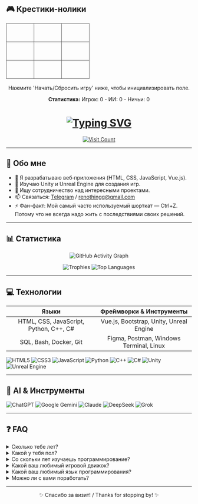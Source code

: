 ## 🎮 Крестики-нолики

<!-- TICTACTOE_START -->
<!-- Содержимое игры будет автоматически вставлено сюда GitHub Action -->
<div align='center'>
<table>
  <tr>
    <td align="center" valign="middle" width="50" height="50" style="font-size:24px; border: 1px solid #555;">  </td>
    <td align="center" valign="middle" width="50" height="50" style="font-size:24px; border: 1px solid #555;">  </td>
    <td align="center" valign="middle" width="50" height="50" style="font-size:24px; border: 1px solid #555;">  </td>
  </tr>
  <tr>
    <td align="center" valign="middle" width="50" height="50" style="font-size:24px; border: 1px solid #555;">  </td>
    <td align="center" valign="middle" width="50" height="50" style="font-size:24px; border: 1px solid #555;">  </td>
    <td align="center" valign="middle" width="50" height="50" style="font-size:24px; border: 1px solid #555;">  </td>
  </tr>
  <tr>
    <td align="center" valign="middle" width="50" height="50" style="font-size:24px; border: 1px solid #555;">  </td>
    <td align="center" valign="middle" width="50" height="50" style="font-size:24px; border: 1px solid #555;">  </td>
    <td align="center" valign="middle" width="50" height="50" style="font-size:24px; border: 1px solid #555;">  </td>
  </tr>
</table>
<p>Нажмите 'Начать/Сбросить игру' ниже, чтобы инициализировать поле.</p>
<p><b>Статистика:</b> Игрок: 0 - ИИ: 0 - Ничьи: 0</p>
</div>
<!-- TICTACTOE_END -->


<h1 align="center">
  <a href="https://git.io/typing-svg"><img src="https://readme-typing-svg.demolab.com?font=Consolas&weight=900&size=40&pause=1000&color=00F716&background=18181800&center=true&vCenter=true&random=true&width=500&lines=Welcome+to+my+GitHub" alt="Typing SVG" /></a>
</h1>
<p align="center">
  <a href="https://github.com/renothingg">
    <img src="https://count.getloli.com/get/@renothingg?theme=rule34" alt="Visit Count" />
  </a>
</p>

---

## 🚀 Обо мне

* 🔭 Я разрабатываю веб‑приложения (HTML, CSS, JavaScript, Vue.js).
* 🌱 Изучаю Unity и Unreal Engine для создания игр.
* 👯 Ищу сотрудничество над интересными проектами.
* 📫 Связаться: [Telegram](https://t.me/ReNothingg) / [renothingg@gmail.com](mailto:renothingg@gmail.com)
* ⚡ Фан-факт: Мой самый часто используемый шорткат — Ctrl+Z. Потому что не всегда надо жить с последствиями своих решений.

---

## 📊 Статистика

<p align="center">
  <img src="https://github-readme-activity-graph.vercel.app/graph?username=renothingg&bg_color=0d1117&color=58a6ff&line=58a6ff&point=58a6ff&area=true&area_color=161b22&radius=8&hide_border=true" alt="GitHub Activity Graph" />
</p>

<p align="center">
  <img src="https://github-profile-trophy.vercel.app/?username=renothingg&theme=onedark&no-bg=true&no-frame=true&margin-w=10&margin-h=10" alt="Trophies" />
  <img src="https://github-readme-stats.vercel.app/api/top-langs/?username=renothingg&layout=compact&langs_count=6&theme=onedark&hide_border=true" alt="Top Languages" />
</p>


---

## 💻 Технологии

|                  Языки                 |         Фреймворки & Инструменты        |
| :------------------------------------: | :-------------------------------------: |
| HTML, CSS, JavaScript, Python, C++, C# | Vue.js, Bootstrap, Unity, Unreal Engine |
|         SQL, Bash, Docker, Git         | Figma, Postman, Windows Terminal, Linux |

![HTML5](https://img.shields.io/badge/HTML5-E34F26?style=for-the-badge\&logo=html5)
![CSS3](https://img.shields.io/badge/CSS3-1572B6?style=for-the-badge\&logo=css3)
![JavaScript](https://img.shields.io/badge/JavaScript-F7DF1E?style=for-the-badge\&logo=javascript)
![Python](https://img.shields.io/badge/Python-3776AB?style=for-the-badge\&logo=python)
![C++](https://img.shields.io/badge/C++-00599C?style=for-the-badge\&logo=c%2B%2B)
![C#](https://img.shields.io/badge/C%23-239120?style=for-the-badge\&logo=c-sharp)
![Unity](https://img.shields.io/badge/Unity-000000?style=for-the-badge\&logo=unity)
![Unreal Engine](https://img.shields.io/badge/Unreal_Engine-0E1128?style=for-the-badge\&logo=unrealengine)

---

## 🤖 AI & Инструменты

![ChatGPT](https://img.shields.io/badge/ChatGPT-74AA9C?style=for-the-badge\&logo=openai)
![Google Gemini](https://img.shields.io/badge/Google_Gemini-8E75B2?style=for-the-badge\&logo=google)
![Claude](https://img.shields.io/badge/Claude-000000?style=for-the-badge\&logo=anthropic)
![DeepSeek](https://img.shields.io/badge/DeepSeek-0066FF?style=for-the-badge\&logo=deepseek)
![Grok](https://img.shields.io/badge/Grok-000000?style=for-the-badge\&logo=grok)

---

## ❓ FAQ

<details>
  <summary>Сколько тебе лет?</summary>
  Достаточно, чтобы знать, что while(true) — плохая идея, но недостаточно, чтобы перестать её использовать.
</details>

<details>
  <summary>Какой у тебя пол?</summary>
  Есть входная дверь, есть выходная. А это значит, что я... скорее всего, двусторонний. Вопрос открытый, но функциональный!
</details>

<details>
  <summary> Со скольки лет изучаешь программирование?</summary>
  С 2015 года. Тогда всё было проще — HTML не прикидывался полноценным языком, а я ещё верил в дружбу между фронтом и бэком.
</details>

<details>
  <summary>Какой ваш любимый игровой движок?</summary>
  Тот, где сцена не рушится от одного забытого коллайдера. А вообще — Unity, пока он не начал требовать донаты за каждый прыжок персонажа.
</details>

<details>
  <summary>Какой ваш любимый язык программирования?</summary>
    C# — потому что люблю, когда код как IKEA: всё на местах, удобно и красиво, пока не начнёшь собирать на проде.
    Немного Python тоже уважаю — он как тапочки: удобно, тепло... но на улицу в нем не пойдешь.
</details>

<details>
  <summary>Можно ли с вами поработать?</summary>
  Конечно! Только сначала пройдите испытание: настройте Git без гугла и выживите после ревью от самого себя.
</details>

---

<p align="center">✨ Спасибо за визит! / Thanks for stopping by! ✨</p>
